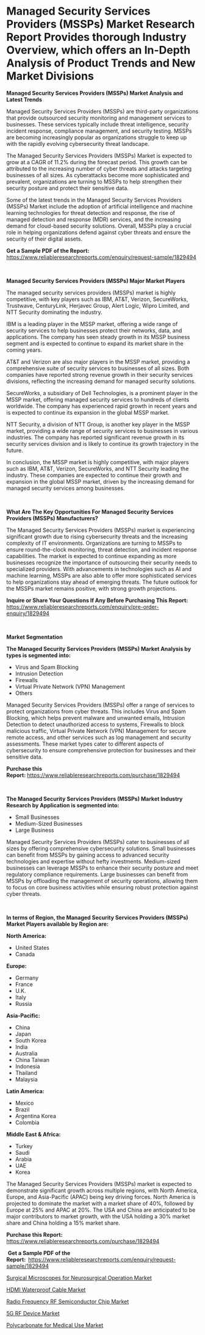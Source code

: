 <p><h1>Managed Security Services Providers (MSSPs) Market Research Report Provides thorough Industry Overview, which offers an In-Depth Analysis of Product Trends and New Market Divisions</h1></p><p><strong>Managed Security Services Providers (MSSPs) Market Analysis and Latest Trends</strong></p>
<p><p>Managed Security Services Providers (MSSPs) are third-party organizations that provide outsourced security monitoring and management services to businesses. These services typically include threat intelligence, security incident response, compliance management, and security testing. MSSPs are becoming increasingly popular as organizations struggle to keep up with the rapidly evolving cybersecurity threat landscape.</p><p>The Managed Security Services Providers (MSSPs) Market is expected to grow at a CAGR of 11.2% during the forecast period. This growth can be attributed to the increasing number of cyber threats and attacks targeting businesses of all sizes. As cyberattacks become more sophisticated and prevalent, organizations are turning to MSSPs to help strengthen their security posture and protect their sensitive data.</p><p>Some of the latest trends in the Managed Security Services Providers (MSSPs) Market include the adoption of artificial intelligence and machine learning technologies for threat detection and response, the rise of managed detection and response (MDR) services, and the increasing demand for cloud-based security solutions. Overall, MSSPs play a crucial role in helping organizations defend against cyber threats and ensure the security of their digital assets.</p></p>
<p><strong>Get a Sample PDF of the Report:&nbsp;</strong> <a href="https://www.reliableresearchreports.com/enquiry/request-sample/1829494">https://www.reliableresearchreports.com/enquiry/request-sample/1829494</a></p>
<p>&nbsp;</p>
<p><strong>Managed Security Services Providers (MSSPs) Major Market Players</strong></p>
<p><p>The managed security services providers (MSSPs) market is highly competitive, with key players such as IBM, AT&T, Verizon, SecureWorks, Trustwave, CenturyLink, Herjavec Group, Alert Logic, Wipro Limited, and NTT Security dominating the industry.</p><p>IBM is a leading player in the MSSP market, offering a wide range of security services to help businesses protect their networks, data, and applications. The company has seen steady growth in its MSSP business segment and is expected to continue to expand its market share in the coming years.</p><p>AT&T and Verizon are also major players in the MSSP market, providing a comprehensive suite of security services to businesses of all sizes. Both companies have reported strong revenue growth in their security services divisions, reflecting the increasing demand for managed security solutions.</p><p>SecureWorks, a subsidiary of Dell Technologies, is a prominent player in the MSSP market, offering managed security services to hundreds of clients worldwide. The company has experienced rapid growth in recent years and is expected to continue its expansion in the global MSSP market.</p><p>NTT Security, a division of NTT Group, is another key player in the MSSP market, providing a wide range of security services to businesses in various industries. The company has reported significant revenue growth in its security services division and is likely to continue its growth trajectory in the future.</p><p>In conclusion, the MSSP market is highly competitive, with major players such as IBM, AT&T, Verizon, SecureWorks, and NTT Security leading the industry. These companies are expected to continue their growth and expansion in the global MSSP market, driven by the increasing demand for managed security services among businesses.</p></p>
<p>&nbsp;</p>
<p><strong>What Are The Key Opportunities For Managed Security Services Providers (MSSPs) Manufacturers?</strong></p>
<p><p>The Managed Security Services Providers (MSSPs) market is experiencing significant growth due to rising cybersecurity threats and the increasing complexity of IT environments. Organizations are turning to MSSPs to ensure round-the-clock monitoring, threat detection, and incident response capabilities. The market is expected to continue expanding as more businesses recognize the importance of outsourcing their security needs to specialized providers. With advancements in technologies such as AI and machine learning, MSSPs are also able to offer more sophisticated services to help organizations stay ahead of emerging threats. The future outlook for the MSSPs market remains positive, with strong growth projections.</p></p>
<p><strong>Inquire or Share Your Questions If Any Before Purchasing This Report:</strong> <a href="https://www.reliableresearchreports.com/enquiry/pre-order-enquiry/1829494">https://www.reliableresearchreports.com/enquiry/pre-order-enquiry/1829494</a></p>
<p>&nbsp;</p>
<p><strong>Market Segmentation</strong></p>
<p><strong>The Managed Security Services Providers (MSSPs) Market Analysis by types is segmented into:</strong></p>
<p><ul><li>Virus and Spam Blocking</li><li>Intrusion Detection</li><li>Firewalls</li><li>Virtual Private Network (VPN) Management</li><li>Others</li></ul></p>
<p><p>Managed Security Services Providers (MSSPs) offer a range of services to protect organizations from cyber threats. This includes Virus and Spam Blocking, which helps prevent malware and unwanted emails, Intrusion Detection to detect unauthorized access to systems, Firewalls to block malicious traffic, Virtual Private Network (VPN) Management for secure remote access, and other services such as log management and security assessments. These market types cater to different aspects of cybersecurity to ensure comprehensive protection for businesses and their sensitive data.</p></p>
<p><strong>Purchase this Report:&nbsp;</strong><a href="https://www.reliableresearchreports.com/purchase/1829494">https://www.reliableresearchreports.com/purchase/1829494</a></p>
<p>&nbsp;</p>
<p><strong>The Managed Security Services Providers (MSSPs) Market Industry Research by Application is segmented into:</strong></p>
<p><ul><li>Small Businesses</li><li>Medium-Sized Businesses</li><li>Large Business</li></ul></p>
<p><p>Managed Security Services Providers (MSSPs) cater to businesses of all sizes by offering comprehensive cybersecurity solutions. Small businesses can benefit from MSSPs by gaining access to advanced security technologies and expertise without hefty investments. Medium-sized businesses can leverage MSSPs to enhance their security posture and meet regulatory compliance requirements. Large businesses can benefit from MSSPs by offloading the management of security operations, allowing them to focus on core business activities while ensuring robust protection against cyber threats.</p></p>
<p>&nbsp;</p>
<p><strong>In terms of Region, the Managed Security Services Providers (MSSPs) Market Players available by Region are:</strong></p>
<p>
    <p> <strong> North America: </strong>
        <ul>
            <li>United States</li>
            <li>Canada</li>
        </ul>
        </p> 
    <p> <strong> Europe: </strong>
        <ul>
            <li>Germany</li>
            <li>France</li>
            <li>U.K.</li>
            <li>Italy</li>
            <li>Russia</li>
        </ul>
        </p> 
    <p> <strong> Asia-Pacific: </strong>
        <ul>
            <li>China</li>
            <li>Japan</li>
            <li>South Korea</li>
            <li>India</li>
            <li>Australia</li>
            <li>China Taiwan</li>
            <li>Indonesia</li>
            <li>Thailand</li>
            <li>Malaysia</li>
        </ul>
        </p> 
    <p> <strong> Latin America: </strong>
        <ul>
            <li>Mexico</li>
            <li>Brazil</li>
            <li>Argentina Korea</li>
            <li>Colombia</li>
        </ul>
        </p> 
    <p> <strong> Middle East & Africa: </strong>
        <ul>
            <li>Turkey</li>
            <li>Saudi</li>
            <li>Arabia</li>
            <li>UAE</li>
            <li>Korea</li>
        </ul>
    </p>
    </p>
<p><p>The Managed Security Services Providers (MSSPs) market is expected to demonstrate significant growth across multiple regions, with North America, Europe, and Asia-Pacific (APAC) being key driving forces. North America is projected to dominate the market with a market share of 40%, followed by Europe at 25% and APAC at 20%. The USA and China are anticipated to be major contributors to market growth, with the USA holding a 30% market share and China holding a 15% market share.</p></p>
<p><strong>Purchase this Report: </strong><a href="https://www.reliableresearchreports.com/purchase/1829494">https://www.reliableresearchreports.com/purchase/1829494</a></p>
<p>&nbsp;<strong>Get a Sample PDF of the Report:&nbsp;&nbsp;</strong><a href="https://www.reliableresearchreports.com/enquiry/request-sample/1829494">https://www.reliableresearchreports.com/enquiry/request-sample/1829494</a></p>
<p><strong></strong></p>
<p><p><a href="https://issuu.com/reportprime-2/docs/surgical-microscopes-for-neurosurgical-operation-m">Surgical Microscopes for Neurosurgical Operation Market</a></p><p><a href="https://medium.com/@akshatreportprime/hdmi-waterproof-cable-market-competitive-analysis-market-trends-and-forecast-to-2031-baffaa4bb2d2">HDMI Waterproof Cable Market</a></p><p><a href="https://medium.com/@juliepayne1928/radio-frequency-rf-semiconductor-chip-market-report-reveals-the-latest-trends-and-growth-64e8f6af32eb">Radio Frequency RF Semiconductor Chip Market</a></p><p><a href="https://medium.com/@juliepayne1928/decoding-5g-rf-device-market-metrics-market-share-trends-and-growth-patterns-f0fc097c5ea8">5G RF Device Market</a></p><p><a href="https://issuu.com/reportprime-2/docs/polycarbonate-for-medical-use-market-size-2030.ppt">Polycarbonate for Medical Use Market</a></p></p>